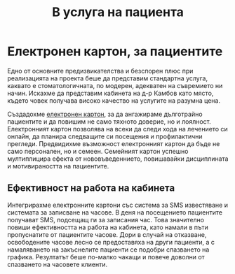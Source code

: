 ﻿---
layout: post
order: 7
rel: /about/kambov/it
service: /services/it
project: /portfolio/kambov
parent: /home
header: compact
display: summary postcard
title: В услуга на пациента
description: Създадохме електронен картон, за да ангажираме дълготрайно пациентите и да повишим тяхното доверие и лоялност.
summary: Създадохме електронен картон, за да ангажираме дълготрайно пациентите и да повишим не само тяхното доверие, но и лоялност.Електронният картон позволява на всеки да следи хода на лечението си онлайн, да планира следващите си посещения и профилактични прегледи. Предвидихме възможност електронният картон да бъде не само персонален, но и семеен.
image: /business/kambov/it.jpg
featured: true
preview: /business/kambov/e-preview.jpg
featuredOrder: 18
---
# Електронен картон, за пациентите
Едно от основните предизвикателства и безспорен плюс при реализацията на проекта беше да представим стандартна услуга, каквато е стоматологичната, по модерен, адекватен на съвремието ни начин. Искахме да представим кабинета на д-р Камбов като място, където човек получава високо качество на услугите на разумна цена.

Създадохме [електронен картон](http://e.kambov.com/), за да ангажираме дълготрайно пациентите и да повишим не само тяхното доверие, но и лоялност. Електронният картон позволява на всеки да следи хода на лечението си онлайн, да планира следващите си посещения и профилактични прегледи. Предвидихме възможност електронният картон да бъде не само персонален, но и семеен. Семейният картон успешно мултиплицира ефекта от нововъведеннието, повишавайки дисциплината и мотивираността на пациентите.

## Eфективност на работа на кабинета
Интегрирахме електронните картони със система за SMS известяване и системата за записване на часове. В деня на посещението пациентите получават SMS, подсещащ ги за записания час. Това значително повиши ефективността на работа на кабинета, като намали в пъти пропуснатите от пациентите часове. Дори в случай на отказване, освободените часове лесно се предоставяха на други пациенти, а с намаляването на закъснелите пациенти се подобри спазването на графика. Резултатът беше по-малко чакащи и повече доволни от спазването на часовете клиенти.